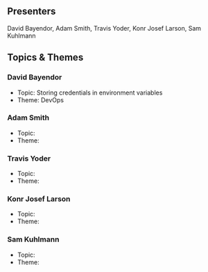 ## Presenters

David Bayendor, Adam Smith, Travis Yoder, Konr Josef Larson, Sam Kuhlmann

## Topics & Themes

### David Bayendor

* Topic: Storing credentials in environment variables
* Theme: DevOps

### Adam Smith 

* Topic: 
* Theme: 

### Travis Yoder

* Topic: 
* Theme: 

### Konr Josef Larson

* Topic: 
* Theme: 

### Sam Kuhlmann

* Topic: 
* Theme: 
